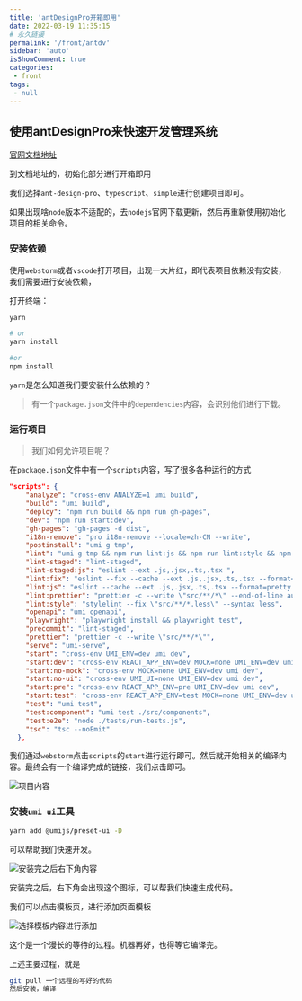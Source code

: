 ```yaml
---
title: 'antDesignPro开箱即用'
date: 2022-03-19 11:35:15
# 永久链接
permalink: '/front/antdv'
sidebar: 'auto'
isShowComment: true
categories:
 - front
tags:
 - null
---
```




## 使用antDesignPro来快速开发管理系统

[官网文档地址](https://pro.ant.design/zh-CN/docs/getting-started)



到文档地址的，初始化部分进行开箱即用

我们选择`ant-design-pro`、`typescript`、`simple`进行创建项目即可。



如果出现啥`node`版本不适配的，去`nodejs`官网下载更新，然后再重新使用初始化项目的相关命令。



### 安装依赖

使用`webstorm`或者`vscode`打开项目，出现一大片红，即代表项目依赖没有安装，我们需要进行安装依赖，

打开终端：

```bash
yarn

# or
yarn install

#or 
npm install
```

`yarn`是怎么知道我们要安装什么依赖的？

>   有一个`package.json`文件中的`dependencies`内容，会识别他们进行下载。



### 运行项目

>   我们如何允许项目呢？

在`package.json`文件中有一个`scripts`内容，写了很多各种运行的方式

```json
"scripts": {
    "analyze": "cross-env ANALYZE=1 umi build",
    "build": "umi build",
    "deploy": "npm run build && npm run gh-pages",
    "dev": "npm run start:dev",
    "gh-pages": "gh-pages -d dist",
    "i18n-remove": "pro i18n-remove --locale=zh-CN --write",
    "postinstall": "umi g tmp",
    "lint": "umi g tmp && npm run lint:js && npm run lint:style && npm run lint:prettier && npm run tsc",
    "lint-staged": "lint-staged",
    "lint-staged:js": "eslint --ext .js,.jsx,.ts,.tsx ",
    "lint:fix": "eslint --fix --cache --ext .js,.jsx,.ts,.tsx --format=pretty ./src && npm run lint:style",
    "lint:js": "eslint --cache --ext .js,.jsx,.ts,.tsx --format=pretty ./src",
    "lint:prettier": "prettier -c --write \"src/**/*\" --end-of-line auto",
    "lint:style": "stylelint --fix \"src/**/*.less\" --syntax less",
    "openapi": "umi openapi",
    "playwright": "playwright install && playwright test",
    "precommit": "lint-staged",
    "prettier": "prettier -c --write \"src/**/*\"",
    "serve": "umi-serve",
    "start": "cross-env UMI_ENV=dev umi dev",
    "start:dev": "cross-env REACT_APP_ENV=dev MOCK=none UMI_ENV=dev umi dev",
    "start:no-mock": "cross-env MOCK=none UMI_ENV=dev umi dev",
    "start:no-ui": "cross-env UMI_UI=none UMI_ENV=dev umi dev",
    "start:pre": "cross-env REACT_APP_ENV=pre UMI_ENV=dev umi dev",
    "start:test": "cross-env REACT_APP_ENV=test MOCK=none UMI_ENV=dev umi dev",
    "test": "umi test",
    "test:component": "umi test ./src/components",
    "test:e2e": "node ./tests/run-tests.js",
    "tsc": "tsc --noEmit"
  },
```

我们通过`webstorm`点击`scripts`的`start`进行运行即可。然后就开始相关的编译内容。最终会有一个编译完成的链接，我们点击即可。

![项目内容](https://gitee.com/wxvirus/img/raw/master/img/20220319114620.png)



### 安装`umi ui`工具

```bash
yarn add @umijs/preset-ui -D
```

可以帮助我们快速开发。

![安装完之后右下角内容](https://gitee.com/wxvirus/img/raw/master/img/20220319115114.png)

安装完之后，右下角会出现这个图标，可以帮我们快速生成代码。



我们可以点击模板页，进行添加页面模板

![选择模板内容进行添加](https://gitee.com/wxvirus/img/raw/master/img/20220319115450.png)

这个是一个漫长的等待的过程。机器再好，也得等它编译完。



上述主要过程，就是

```bash
git pull 一个远程的写好的代码
然后安装，编译
```

